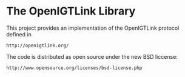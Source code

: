 The OpenIGTLink Library
=======================

This project provides an implementation of the OpenIGTLink protocol defined in

    http://openigtlink.org/


The code is distributed as open source under the new BSD liccense:

    http://www.opensource.org/licenses/bsd-license.php


